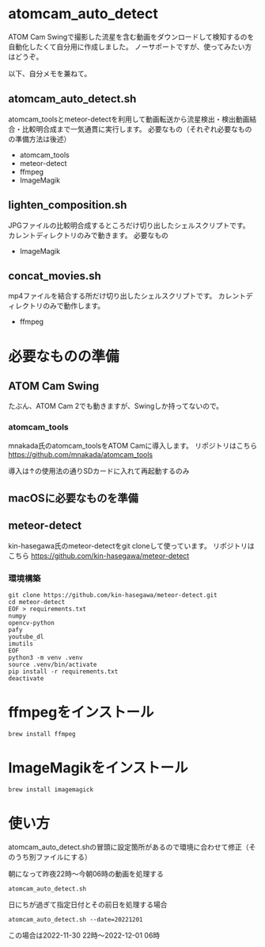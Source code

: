 # atomcam_auto_detect
ATOM Cam Swingで撮影した流星を含む動画をダウンロードして検知するのを自動化したくて自分用に作成しました。
ノーサポートですが、使ってみたい方はどうぞ。

以下、自分メモを兼ねて。

## atomcam_auto_detect.sh
atomcam_toolsとmeteor-detectを利用して動画転送から流星検出・検出動画結合・比較明合成まで一気通貫に実行します。
必要なもの（それぞれ必要なものの準備方法は後述）
- atomcam_tools
- meteor-detect
- ffmpeg
- ImageMagik

## lighten_composition.sh
JPGファイルの比較明合成するところだけ切り出したシェルスクリプトです。
カレントディレクトリのみで動きます。
必要なもの
- ImageMagik

## concat_movies.sh
mp4ファイルを結合する所だけ切り出したシェルスクリプトです。
カレントディレクトリのみで動作します。
- ffmpeg


# 必要なものの準備

## ATOM Cam Swing
たぶん、ATOM Cam 2でも動きますが、Swingしか持ってないので。

### atomcam_tools
mnakada氏のatomcam_toolsをATOM Camに導入します。
リポジトリはこちら
https://github.com/mnakada/atomcam_tools

導入は↑の使用法の通りSDカードに入れて再起動するのみ

## macOSに必要なものを準備
## meteor-detect
kin-hasegawa氏のmeteor-detectをgit cloneして使っています。
リポジトリはこちら
https://github.com/kin-hasegawa/meteor-detect


### 環境構築
```
git clone https://github.com/kin-hasegawa/meteor-detect.git
cd meteor-detect
EOF > requirements.txt
numpy
opencv-python
pafy
youtube_dl
imutils
EOF
python3 -m venv .venv
source .venv/bin/activate
pip install -r requirements.txt
deactivate
```

# ffmpegをインストール
```
brew install ffmpeg
```

# ImageMagikをインストール
```
brew install imagemagick
```


# 使い方
atomcam_auto_detect.shの冒頭に設定箇所があるので環境に合わせて修正（そのうち別ファイルにする）

朝になって昨夜22時〜今朝06時の動画を処理する
```
atomcam_auto_detect.sh
```

日にちが過ぎて指定日付とその前日を処理する場合
```
atomcam_auto_detect.sh --date=20221201
```
この場合は2022-11-30 22時〜2022-12-01 06時
